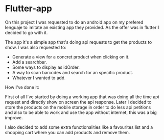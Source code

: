 # Flutter-app

On this project I was requested to do an android app on my prefered lenguaje to imitate an existing app they provided. As the offer was in flutter I decided to go with it.

The app it's a simple app that's doing api requests to get the products to show. I was also requested to:

- Generate a view for a concret product when clicking on it.
- Add a searchbar.
- Some ways to display as idOrder.
- A way to scan barcodes and search for an specific product.
- Whatever I wanted to add.

How I've done it:

First of all I've started by doing a working app that was doing all the time api request and directly show on screen the api response. Later I decided to store the products on the mobile storage in order to do less api petitions and also to be able to work and use the app without internet, this was a big improve.

I also decided to add some extra functionalities like a favourites list and a shopping cart where you can add products and remove them.